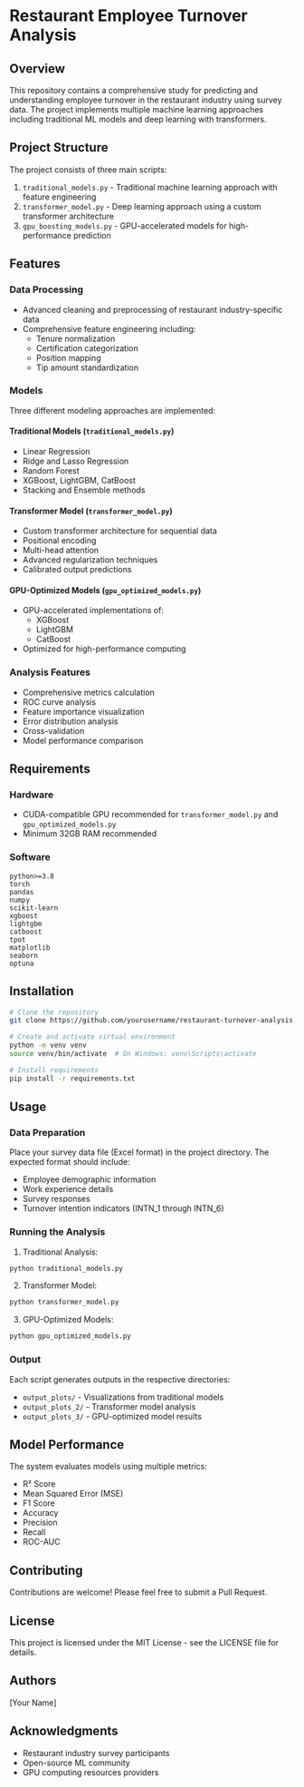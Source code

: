 # Restaurant Employee Turnover Analysis

## Overview
This repository contains a comprehensive study for predicting and understanding employee turnover in the restaurant industry using survey data. The project implements multiple machine learning approaches including traditional ML models and deep learning with transformers.

## Project Structure
The project consists of three main scripts:
1. `traditional_models.py` - Traditional machine learning approach with feature engineering
2. `transformer_model.py` - Deep learning approach using a custom transformer architecture
3. `gpu_boosting_models.py` - GPU-accelerated models for high-performance prediction

## Features

### Data Processing
- Advanced cleaning and preprocessing of restaurant industry-specific data
- Comprehensive feature engineering including:
  - Tenure normalization
  - Certification categorization
  - Position mapping
  - Tip amount standardization

### Models
Three different modeling approaches are implemented:

#### Traditional Models (`traditional_models.py`)
- Linear Regression
- Ridge and Lasso Regression
- Random Forest
- XGBoost, LightGBM, CatBoost
- Stacking and Ensemble methods

#### Transformer Model (`transformer_model.py`)
- Custom transformer architecture for sequential data
- Positional encoding
- Multi-head attention
- Advanced regularization techniques
- Calibrated output predictions

#### GPU-Optimized Models (`gpu_optimized_models.py`)
- GPU-accelerated implementations of:
  - XGBoost
  - LightGBM
  - CatBoost
- Optimized for high-performance computing

### Analysis Features
- Comprehensive metrics calculation
- ROC curve analysis
- Feature importance visualization
- Error distribution analysis
- Cross-validation
- Model performance comparison

## Requirements

### Hardware
- CUDA-compatible GPU recommended for `transformer_model.py` and `gpu_optimized_models.py`
- Minimum 32GB RAM recommended

### Software
```
python>=3.8
torch
pandas
numpy
scikit-learn
xgboost
lightgbm
catboost
tpot
matplotlib
seaborn
optuna
```

## Installation
```bash
# Clone the repository
git clone https://github.com/yourusername/restaurant-turnover-analysis.git

# Create and activate virtual environment
python -m venv venv
source venv/bin/activate  # On Windows: venv\Scripts\activate

# Install requirements
pip install -r requirements.txt
```

## Usage

### Data Preparation
Place your survey data file (Excel format) in the project directory. The expected format should include:
- Employee demographic information
- Work experience details
- Survey responses
- Turnover intention indicators (INTN_1 through INTN_6)

### Running the Analysis

1. Traditional Analysis:
```python
python traditional_models.py
```

2. Transformer Model:
```python
python transformer_model.py
```

3. GPU-Optimized Models:
```python
python gpu_optimized_models.py
```

### Output
Each script generates outputs in the respective directories:
- `output_plots/` - Visualizations from traditional models
- `output_plots_2/` - Transformer model analysis
- `output_plots_3/` - GPU-optimized model results

## Model Performance
The system evaluates models using multiple metrics:
- R² Score
- Mean Squared Error (MSE)
- F1 Score
- Accuracy
- Precision
- Recall
- ROC-AUC

## Contributing
Contributions are welcome! Please feel free to submit a Pull Request.

## License
This project is licensed under the MIT License - see the LICENSE file for details.

## Authors
[Your Name]

## Acknowledgments
- Restaurant industry survey participants
- Open-source ML community
- GPU computing resources providers